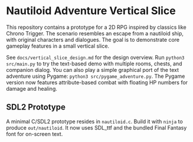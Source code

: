 # Nautiloid Adventure Vertical Slice

This repository contains a prototype for a 2D RPG inspired by classics like Chrono Trigger. The scenario resembles an escape from a nautiloid ship, with original characters and dialogues. The goal is to demonstrate core gameplay features in a small vertical slice.

See `docs/vertical_slice_design.md` for the design overview. Run `python3 src/main.py` to try the text-based demo with multiple rooms, chests, and companion dialog.
You can also play a simple graphical port of the text adventure using Pygame:
`python3 src/pygame_adventure.py`.
The Pygame version now features attribute-based combat with floating HP numbers for damage and healing.

## SDL2 Prototype

A minimal C/SDL2 prototype resides in `nautiloid.c`. Build it with `ninja` to produce `out/nautiloid`.
It now uses SDL_ttf and the bundled Final Fantasy font for on-screen text.

